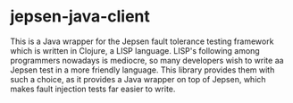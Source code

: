 # jepsen-java-client
This is a Java wrapper for the Jepsen fault tolerance testing framework which is written in Clojure, a LISP language. LISP's following among programmers nowadays is mediocre, so many developers wish to write aa Jepsen test in a more friendly language. This library provides them with such a choice, as it provides a Java wrapper on top of Jepsen, which makes fault injection tests far easier to write.
